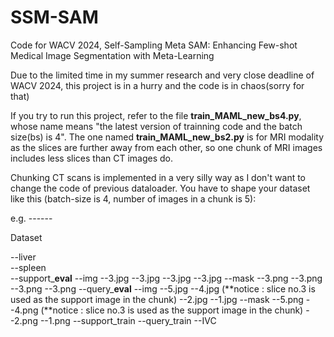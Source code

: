 # SSM-SAM
Code for WACV 2024, Self-Sampling Meta SAM: Enhancing Few-shot Medical Image Segmentation with Meta-Learning  

Due to the limited time in my summer research and very close deadline of WACV 2024, this project is in a hurry and the code is in chaos(sorry for that)

If you try to run this project, refer to the file **train_MAML_new_bs4.py**, whose name means "the latest version of trainning code and the batch size(bs) is 4". The one named **train_MAML_new_bs2.py** is for MRI modality as the slices are further away from each other, so one chunk of MRI images includes less slices than CT images do.

Chunking CT scans is implemented in a very silly way as I don't want to change the code of previous dataloader. You have to shape your dataset like this (batch-size is 4, number of images in a chunk is 5):

e.g. ------

Dataset

--liver  
--spleen  
  --support_**eval**
    --img
      --3.jpg
      --3.jpg 
      --3.jpg
      --3.jpg
    --mask
      --3.png
      --3.png 
      --3.png
      --3.png
  --query_**eval**
    --img
      --5.jpg
      --4.jpg (**notice : slice no.3 is used as the support image in the chunk)
      --2.jpg
      --1.jpg
    --mask
      --5.png
      --4.png (**notice : slice no.3 is used as the support image in the chunk)
      --2.png
      --1.png
  --support_train
  --query_train
--IVC
